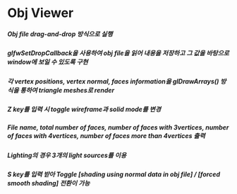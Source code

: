 # Obj Viewer
##### Obj file drag-and-drop 방식으로 실행
##### glfwSetDropCallback을 사용하여 obj file을 읽어 내용을 저장하고 그 값을 바탕으로 window에 보일 수 있도록 구현
##### 각 vertex positions, vertex normal, faces information을 glDrawArrays() 방식을 통하여 triangle meshes로 render
##### Z key를 입력 시 toggle wireframe과 solid mode를 변경
##### File name, total number of faces, number of faces with 3vertices, number of faces with 4vertices, number of faces more than 4vertices 출력
##### Lighting의 경우 3개의 light sources를 이용
##### S key를 입력 받아 Toggle [shading using normal data in obj file] / [forced smooth shading] 전환이 가능
